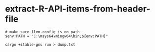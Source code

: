 # extract-R-API-items-from-header-file

``` pwsh
# make sure llvm-config is on path
$env:PATH = "C:\msys64\mingw64\bin;${env:PATH}"

cargo +stable-gnu run > dump.txt
```